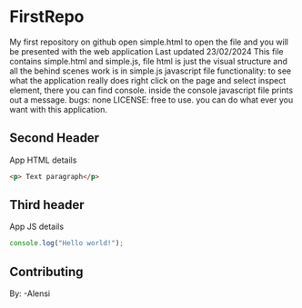 # FirstRepo
My first repository on github
open simple.html to open the file and you will be presented with the web application
Last updated 23/02/2024
This file contains simple.html and simple.js, file html is just the visual structure and all the behind scenes work is in simple.js javascript file
functionality: to see what the application really does right click on the page and select inspect element, there you can find console. inside the console javascript file prints out a message. 
bugs: none
LICENSE: free to use. you can do what ever you want with this application. 

## Second Header
App HTML details
```html
<p> Text paragraph</p>
```

## Third header
App JS details
```javascript
console.log("Hello world!");
```
## Contributing
By:
-Alensi